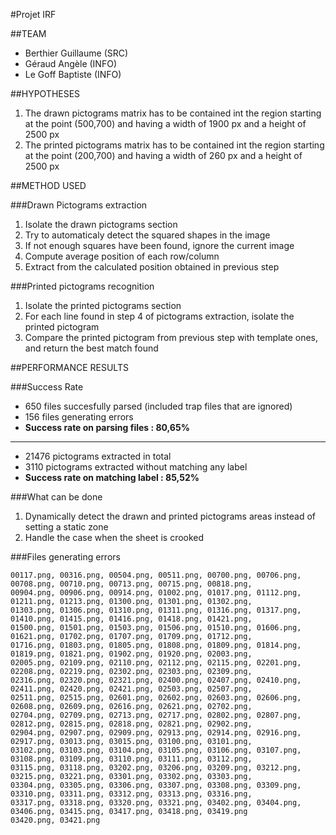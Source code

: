 #Projet IRF

##TEAM
* Berthier Guillaume (SRC)
* Géraud Angèle (INFO)
* Le Goff Baptiste (INFO)

##HYPOTHESES

1. The drawn pictograms matrix has to be contained int the region starting at the point (500,700) and having a width of 1900 px and a height of 2500 px
2. The printed pictograms matrix has to be contained int the region starting at the point (200,700) and having a width of 260 px and a height of 2500 px


##METHOD USED

###Drawn Pictograms extraction

1. Isolate the drawn pictograms section
2. Try to automaticaly detect the squared shapes in the image
3. If not enough squares have been found, ignore the current image
4. Compute average position of each row/column
5. Extract from the calculated position obtained in previous step

###Printed pictograms recognition

1. Isolate the printed pictograms section
2. For each line found in step 4 of pictograms extraction, isolate the printed pictogram
3. Compare the printed pictogram from previous step with template ones, and return the best match found

##PERFORMANCE RESULTS

###Success Rate

* 650 files succesfully parsed (included trap files that are ignored)
* 156 files generating errors
* __Success rate on parsing files : 80,65%__

---

* 21476 pictograms extracted in total
* 3110 pictograms extracted without matching any label
* __Success rate on matching label : 85,52%__

###What can be done
    
1. Dynamically detect the drawn and printed pictograms areas instead of setting a static zone
2. Handle the case when the sheet is crooked
    

###Files generating errors 

    00117.png, 00316.png, 00504.png, 00511.png, 00700.png, 00706.png, 00708.png, 00710.png, 00713.png, 00715.png, 00818.png,
    00904.png, 00906.png, 00914.png, 01002.png, 01017.png, 01112.png, 01211.png, 01213.png, 01300.png, 01301.png, 01302.png,
    01303.png, 01306.png, 01310.png, 01311.png, 01316.png, 01317.png, 01410.png, 01415.png, 01416.png, 01418.png, 01421.png,
    01500.png, 01501.png, 01503.png, 01506.png, 01510.png, 01606.png, 01621.png, 01702.png, 01707.png, 01709.png, 01712.png,
    01716.png, 01803.png, 01805.png, 01808.png, 01809.png, 01814.png, 01819.png, 01821.png, 01902.png, 01920.png, 02003.png,
    02005.png, 02109.png, 02110.png, 02112.png, 02115.png, 02201.png, 02208.png, 02219.png, 02302.png, 02303.png, 02309.png,
    02316.png, 02320.png, 02321.png, 02400.png, 02407.png, 02410.png, 02411.png, 02420.png, 02421.png, 02503.png, 02507.png,
    02511.png, 02515.png, 02601.png, 02602.png, 02603.png, 02606.png, 02608.png, 02609.png, 02616.png, 02621.png, 02702.png,
    02704.png, 02709.png, 02713.png, 02717.png, 02802.png, 02807.png, 02812.png, 02815.png, 02818.png, 02821.png, 02902.png,
    02904.png, 02907.png, 02909.png, 02913.png, 02914.png, 02916.png, 02917.png, 03013.png, 03015.png, 03100.png, 03101.png,
    03102.png, 03103.png, 03104.png, 03105.png, 03106.png, 03107.png, 03108.png, 03109.png, 03110.png, 03111.png, 03112.png,
    03115.png, 03118.png, 03202.png, 03206.png, 03209.png, 03212.png, 03215.png, 03221.png, 03301.png, 03302.png, 03303.png,
    03304.png, 03305.png, 03306.png, 03307.png, 03308.png, 03309.png, 03310.png, 03311.png, 03312.png, 03313.png, 03316.png,
    03317.png, 03318.png, 03320.png, 03321.png, 03402.png, 03404.png, 03406.png, 03415.png, 03417.png, 03418.png, 03419.png
    03420.png, 03421.png


